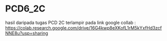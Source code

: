 # PCD6_2C
hasil daripada tugas PCD 2C terlampir pada link google collab : https://colab.research.google.com/drive/16G4kwp8eXKofL1rM5kYxfHd3zcfNNE8u?usp=sharing
